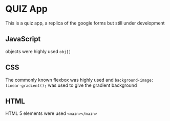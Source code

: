 # QUIZ App
This is a quiz app, a replica of the google forms but still under development
## JavaScript
objects were highly used ```obj[]```
## CSS
The commonly known flexbox was highly used and ```background-image: linear-gradient();``` was used to give the gradient background
## HTML
HTML 5 elements were used ```<main></main>```
